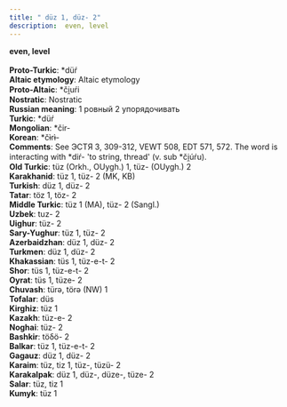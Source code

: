 ```yaml
---
title: " düz 1, düz- 2"
description:  even, level
---
```

<strong> even, level</strong><br><br>
<strong>Proto-Turkic</strong>:  *düŕ<br>
<strong>Altaic etymology</strong>:  Altaic etymology<br>
<strong> Proto-Altaic</strong>:  *či̯uŕi<br>
<strong>Nostratic</strong>:  Nostratic<br>
<strong>Russian meaning</strong>:  1 ровный 2 упорядочивать<br>
<strong>Turkic</strong>:  *düŕ<br>
<strong>Mongolian</strong>:  *čir-<br>
<strong>Korean</strong>:  *čɨ̀rɨ̀-<br>
<strong>Comments</strong>:  See ЭСТЯ 3, 309-312, VEWT 508, EDT 571, 572. The word is interacting with *diŕ- 'to string, thread' (v. sub *či̯úŕu).<br>
<strong>Old Turkic</strong>:  tüz (Orkh., OUygh.) 1, tüz- (OUygh.) 2<br>
<strong>Karakhanid</strong>:  tüz 1, tüz- 2 (MK, KB)<br>
<strong>Turkish</strong>:  düz 1, düz- 2<br>
<strong>Tatar</strong>:  töz 1, töz- 2<br>
<strong>Middle Turkic</strong>:  tüz 1 (MA), tüz- 2 (Sangl.)<br>
<strong>Uzbek</strong>:  tuz- 2<br>
<strong>Uighur</strong>:  tüz- 2<br>
<strong>Sary-Yughur</strong>:  tüz 1, tüz- 2<br>
<strong>Azerbaidzhan</strong>:  düz 1, düz- 2<br>
<strong>Turkmen</strong>:  düz 1, düz- 2<br>
<strong>Khakassian</strong>:  tüs 1, tüz-e-t- 2<br>
<strong>Shor</strong>:  tüs 1, tüz-e-t- 2<br>
<strong>Oyrat</strong>:  tüs 1, tüze- 2<br>
<strong>Chuvash</strong>:  türǝ, törǝ (NW) 1<br>
<strong>Tofalar</strong>:  düs<br>
<strong>Kirghiz</strong>:  tüz 1<br>
<strong>Kazakh</strong>:  tüz-e- 2<br>
<strong>Noghai</strong>:  tüz- 2<br>
<strong>Bashkir</strong>:  töδö- 2<br>
<strong>Balkar</strong>:  tüz 1, tüz-e-t- 2<br>
<strong>Gagauz</strong>:  düz 1, düz- 2<br>
<strong>Karaim</strong>:  tüz, tiz 1, tüz-, tüzü- 2<br>
<strong>Karakalpak</strong>:  düz 1, düz-, düze-, tüze- 2<br>
<strong>Salar</strong>:  tüz, tiz 1<br>
<strong>Kumyk</strong>:  tüz 1<br>



